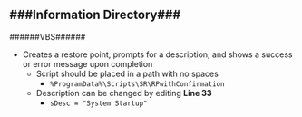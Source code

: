 ###Information Directory###
---
######VBS######
- Creates a restore point, prompts for a description, and shows a success or error message upon completion
  - Script should be placed in a path with no spaces
    - `%ProgramData%\Scripts\SR\RPwithConfirmation`
  - Description can be changed by editing __Line 33__ 
    - `sDesc = "System Startup"`
 
